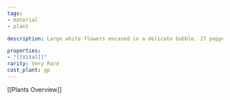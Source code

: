 ```yaml
---
tags:
- material
- plant

description: Large white flowers encased in a delicate bubble. If popped, it shrivels and dies. The nectar is known for its healing properties.

properties:
- "[[Vital]]"
rarity: Very Rare
cost_plant: gp
---
```

[[Plants Overview]]